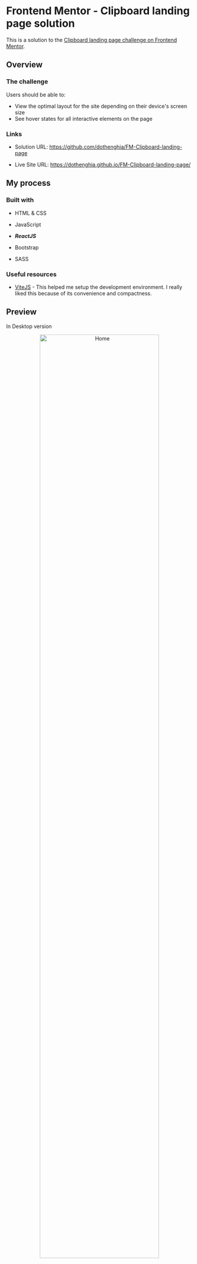 # Frontend Mentor - Clipboard landing page solution

This is a solution to the [Clipboard landing page challenge on Frontend Mentor](https://www.frontendmentor.io/challenges/clipboard-landing-page-5cc9bccd6c4c91111378ecb9).

## Overview

### The challenge

Users should be able to:

- View the optimal layout for the site depending on their device's screen size
- See hover states for all interactive elements on the page

### Links

- Solution URL: https://github.com/dothenghia/FM-Clipboard-landing-page

- Live Site URL: https://dothenghia.github.io/FM-Clipboard-landing-page/

## My process

### Built with

- HTML & CSS

- JavaScript

- ***ReactJS***

- Bootstrap

- SASS

### Useful resources

- [ViteJS](https://vitejs.dev/) - This helped me setup the development environment. I really liked this because of its convenience and compactness.

## Preview

In Desktop version

<div align="center">
  <img src="https://user-images.githubusercontent.com/63101932/216554488-92edc336-3f8a-4eb4-8dbf-c161d3f800be.png" alt="Home" width="80%">
</div>

In Mobile version

<div align="center">
  <img src="https://user-images.githubusercontent.com/63101932/216554518-a3b4098e-dfcc-44fc-9c59-9c392d088258.png" alt="Home" width="50%">
</div>


## Author

- Do The Nghia
- GitHub - [dothenghia](https://github.com/dothenghia)
- Frontend Mentor - [dothenghia](https://www.frontendmentor.io/profile/dothenghia)
- HackerRank - [@nghiask2018](https://www.hackerrank.com/nghiask2018)
